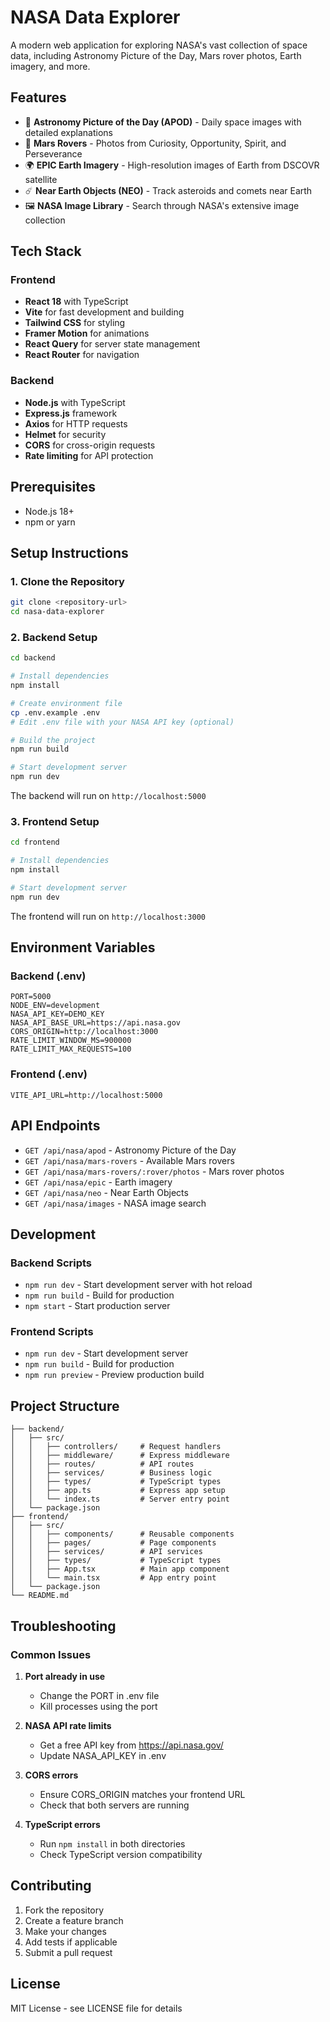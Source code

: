# NASA Data Explorer

A modern web application for exploring NASA's vast collection of space data, including Astronomy Picture of the Day, Mars rover photos, Earth imagery, and more.

## Features

- 🌌 **Astronomy Picture of the Day (APOD)** - Daily space images with detailed explanations
- 🚀 **Mars Rovers** - Photos from Curiosity, Opportunity, Spirit, and Perseverance
- 🌍 **EPIC Earth Imagery** - High-resolution images of Earth from DSCOVR satellite
- ☄️ **Near Earth Objects (NEO)** - Track asteroids and comets near Earth
- 🖼️ **NASA Image Library** - Search through NASA's extensive image collection

## Tech Stack

### Frontend
- **React 18** with TypeScript
- **Vite** for fast development and building
- **Tailwind CSS** for styling
- **Framer Motion** for animations
- **React Query** for server state management
- **React Router** for navigation

### Backend
- **Node.js** with TypeScript
- **Express.js** framework
- **Axios** for HTTP requests
- **Helmet** for security
- **CORS** for cross-origin requests
- **Rate limiting** for API protection

## Prerequisites

- Node.js 18+ 
- npm or yarn

## Setup Instructions

### 1. Clone the Repository
```bash
git clone <repository-url>
cd nasa-data-explorer
```

### 2. Backend Setup

```bash
cd backend

# Install dependencies
npm install

# Create environment file
cp .env.example .env
# Edit .env file with your NASA API key (optional)

# Build the project
npm run build

# Start development server
npm run dev
```

The backend will run on `http://localhost:5000`

### 3. Frontend Setup

```bash
cd frontend

# Install dependencies
npm install

# Start development server
npm run dev
```

The frontend will run on `http://localhost:3000`

## Environment Variables

### Backend (.env)
```env
PORT=5000
NODE_ENV=development
NASA_API_KEY=DEMO_KEY
NASA_API_BASE_URL=https://api.nasa.gov
CORS_ORIGIN=http://localhost:3000
RATE_LIMIT_WINDOW_MS=900000
RATE_LIMIT_MAX_REQUESTS=100
```

### Frontend (.env)
```env
VITE_API_URL=http://localhost:5000
```

## API Endpoints

- `GET /api/nasa/apod` - Astronomy Picture of the Day
- `GET /api/nasa/mars-rovers` - Available Mars rovers
- `GET /api/nasa/mars-rovers/:rover/photos` - Mars rover photos
- `GET /api/nasa/epic` - Earth imagery
- `GET /api/nasa/neo` - Near Earth Objects
- `GET /api/nasa/images` - NASA image search

## Development

### Backend Scripts
- `npm run dev` - Start development server with hot reload
- `npm run build` - Build for production
- `npm start` - Start production server

### Frontend Scripts
- `npm run dev` - Start development server
- `npm run build` - Build for production
- `npm run preview` - Preview production build

## Project Structure

```
├── backend/
│   ├── src/
│   │   ├── controllers/     # Request handlers
│   │   ├── middleware/      # Express middleware
│   │   ├── routes/          # API routes
│   │   ├── services/        # Business logic
│   │   ├── types/           # TypeScript types
│   │   ├── app.ts           # Express app setup
│   │   └── index.ts         # Server entry point
│   └── package.json
├── frontend/
│   ├── src/
│   │   ├── components/      # Reusable components
│   │   ├── pages/           # Page components
│   │   ├── services/        # API services
│   │   ├── types/           # TypeScript types
│   │   ├── App.tsx          # Main app component
│   │   └── main.tsx         # App entry point
│   └── package.json
└── README.md
```

## Troubleshooting

### Common Issues

1. **Port already in use**
   - Change the PORT in .env file
   - Kill processes using the port

2. **NASA API rate limits**
   - Get a free API key from https://api.nasa.gov/
   - Update NASA_API_KEY in .env

3. **CORS errors**
   - Ensure CORS_ORIGIN matches your frontend URL
   - Check that both servers are running

4. **TypeScript errors**
   - Run `npm install` in both directories
   - Check TypeScript version compatibility

## Contributing

1. Fork the repository
2. Create a feature branch
3. Make your changes
4. Add tests if applicable
5. Submit a pull request

## License

MIT License - see LICENSE file for details 